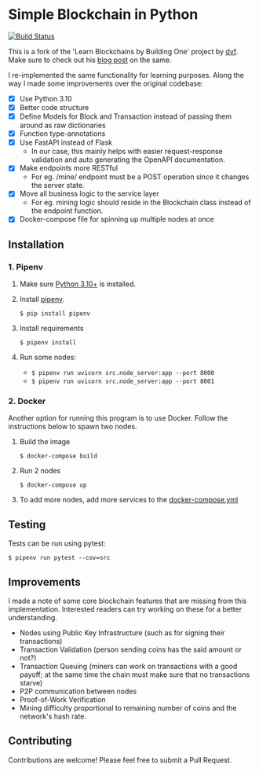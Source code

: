# Simple Blockchain in Python

[![Build Status](https://travis-ci.org/dvf/blockchain.svg?branch=master)](https://travis-ci.org/dvf/blockchain)

This is a fork of the 'Learn Blockchains by Building One' project by [dvf](https://github.com/dvf). Make sure to check out his [blog post](https://medium.com/p/117428612f46) on the same.

I re-implemented the same functionality for learning purposes. Along the way I made some improvements over the original codebase:

- [x] Use Python 3.10
- [x] Better code structure
- [x] Define Models for Block and Transaction instead of passing them around as raw dictionaries
- [x] Function type-annotations
- [x] Use FastAPI instead of Flask
    - In our case, this mainly helps with easier request-response validation and auto generating the OpenAPI documentation.
- [x] Make endpoints more RESTful
    - For eg. /mine/ endpoint must be a POST operation since it changes the server state.
- [x] Move all business logic to the service layer
    - For eg. mining logic should reside in the Blockchain class instead of the endpoint function.
- [x] Docker-compose file for spinning up multiple nodes at once

## Installation

### 1. Pipenv

1. Make sure [Python 3.10+](https://www.python.org/downloads/) is installed.
2. Install [pipenv](https://github.com/kennethreitz/pipenv).
    ```shell
    $ pip install pipenv
    ```
3. Install requirements
    ```shell
    $ pipenv install
    ```

4. Run some nodes:
    - `$ pipenv run uvicorn src.node_server:app --port 8000`
    - `$ pipenv run uvicorn src.node_server:app --port 8001`

### 2. Docker

Another option for running this program is to use Docker. Follow the instructions below to spawn two nodes.

1. Build the image
    ```shell
    $ docker-compose build
    ```

3. Run 2 nodes
    ```
    $ docker-compose up
    ```

4. To add more nodes, add more services to the [docker-compose.yml](./docker-compose.yml)

## Testing

Tests can be run using pytest:
```shell
$ pipenv run pytest --cov=src
```

## Improvements

I made a note of some core blockchain features that are missing from this implementation. Interested readers can try working on these for a better understanding.

- Nodes using Public Key Infrastructure (such as for signing their transactions)
- Transaction Validation (person sending coins has the said amount or not?)
- Transaction Queuing (miners can work on transactions with a good payoff; at the same time the chain must make sure that no transactions starve)
- P2P communication between nodes
- Proof-of-Work Verification
- Mining difficulty proportional to remaining number of coins and the network's hash rate.

## Contributing

Contributions are welcome! Please feel free to submit a Pull Request.
